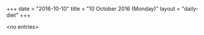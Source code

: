 +++
date = "2016-10-10"
title = "10 October 2016 (Monday)"
layout = "daily-diet"
+++


\<no entries\>
